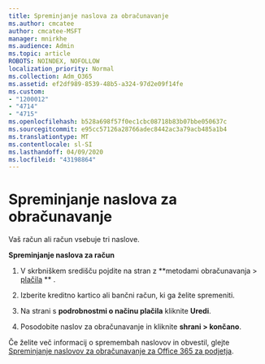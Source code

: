 ```yaml
---
title: Spreminjanje naslova za obračunavanje
ms.author: cmcatee
author: cmcatee-MSFT
manager: mnirkhe
ms.audience: Admin
ms.topic: article
ROBOTS: NOINDEX, NOFOLLOW
localization_priority: Normal
ms.collection: Adm_O365
ms.assetid: ef2df989-8539-48b5-a324-97d2e09f14fe
ms.custom:
- "1200012"
- "4714"
- "4715"
ms.openlocfilehash: b528a698f57f0ec1cbc08718b83b07bbe050637c
ms.sourcegitcommit: e95cc57126a28766adec8442ac3a79acb485a1b4
ms.translationtype: MT
ms.contentlocale: sl-SI
ms.lasthandoff: 04/09/2020
ms.locfileid: "43198864"
---
```

# <a name="change-your-billing-address"></a>Spreminjanje naslova za obračunavanje

Vaš račun ali račun vsebuje tri naslove. 

**Spreminjanje naslova za račun**

1. V skrbniškem središču pojdite na stran z **metodami obračunavanja > [plačila](https://go.microsoft.com/fwlink/p/?linkid=2018806) ** . 

2. Izberite kreditno kartico ali bančni račun, ki ga želite spremeniti. 

3. Na strani s **podrobnostmi o načinu plačila** kliknite **Uredi**. 

4. Posodobite naslov za obračunavanje in kliknite **shrani > končano**. 

Če želite več informacij o spremembah naslovov in obvestil, glejte [Spreminjanje naslovov za obračunavanje za Office 365 za podjetja](https://docs.microsoft.com/microsoft-365/commerce/billing-and-payments/change-your-billing-addresses?view=o365-worldwide). 
